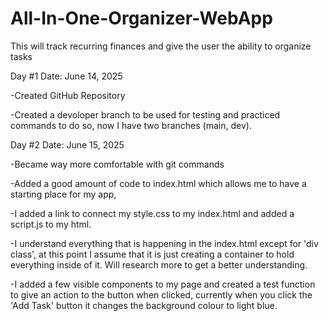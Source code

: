 # All-In-One-Organizer-WebApp
This will track recurring finances and give the user the ability to organize tasks

Day #1  Date: June 14, 2025


-Created GitHub Repository

-Created a devoloper branch to be used for testing and practiced commands to do so,
now I have two branches (main, dev).


Day #2 Date: June 15, 2025


-Became way more comfortable with git commands

-Added a good amount of code to index.html which allows me to have a starting place for my app,

-I added a link to connect my style.css to my index.html and added a script.js to my html.

-I understand everything that is happening in the index.html except for 'div class', at this point
I assume that it is just creating a container to hold everything inside of it. Will research more to
get a better understanding.

-I added a few visible components to my page and created a test function to give an action to the button when clicked, currently when you click the 'Add Task' button it changes the background colour to light blue.






